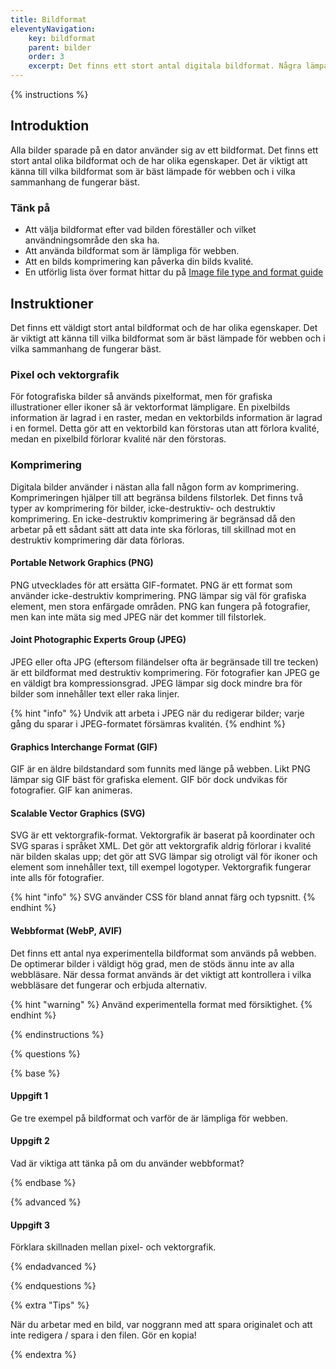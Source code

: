 ```yaml
---
title: Bildformat
eleventyNavigation:
    key: bildformat
    parent: bilder
    order: 3
    excerpt: Det finns ett stort antal digitala bildformat. Några lämpar sig speciellt väl för webben, andra inte.
---
```


{% instructions %}

## Introduktion

Alla bilder sparade på en dator använder sig av ett bildformat. Det finns ett stort antal olika bildformat och de har olika egenskaper. Det är viktigt att känna till vilka bildformat som är bäst lämpade för webben och i vilka sammanhang de fungerar bäst.

### Tänk på

- Att välja bildformat efter vad bilden föreställer och vilket användningsområde den ska ha.
- Att använda bildformat som är lämpliga för webben.
- Att en bilds komprimering kan påverka din bilds kvalité.
- En utförlig lista över format hittar du på [Image file type and format guide](https://developer.mozilla.org/en-US/docs/Web/Media/Formats/Image_types)

## Instruktioner

Det finns ett väldigt stort antal bildformat och de har olika egenskaper. Det är viktigt att känna till vilka bildformat som är bäst lämpade för webben och i vilka sammanhang de fungerar bäst.

### Pixel och vektorgrafik

För fotografiska bilder så används pixelformat, men för grafiska illustrationer eller ikoner så är vektorformat lämpligare. En pixelbilds information är lagrad i en raster, medan en vektorbilds information är lagrad i en formel. Detta gör att en vektorbild kan förstoras utan att förlora kvalité, medan en pixelbild förlorar kvalité när den förstoras.

### Komprimering

Digitala bilder använder i nästan alla fall någon form av komprimering. Komprimeringen hjälper till att begränsa bildens filstorlek. Det finns två typer av komprimering för bilder, icke-destruktiv- och destruktiv komprimering. En icke-destruktiv komprimering är begränsad då den arbetar på ett sådant sätt att data inte ska förloras, till skillnad mot en destruktiv komprimering där data förloras.

#### Portable Network Graphics (PNG)

PNG utvecklades för att ersätta GIF-formatet. PNG är ett format som använder icke-destruktiv komprimering. PNG lämpar sig väl för grafiska element, men stora enfärgade områden. PNG kan fungera på fotografier, men kan inte mäta sig med JPEG när det kommer till filstorlek.

#### Joint Photographic Experts Group (JPEG)

JPEG eller ofta JPG (eftersom filändelser ofta är begränsade till tre tecken) är ett bildformat med destruktiv komprimering. För fotografier kan JPEG ge en väldigt bra kompressionsgrad. JPEG lämpar sig dock mindre bra för bilder som innehåller text eller raka linjer.

{% hint "info" %}
Undvik att arbeta i JPEG när du redigerar bilder; varje gång du sparar i JPEG-formatet försämras kvalitén.
{% endhint %}

#### Graphics Interchange Format (GIF)

GIF är en äldre bildstandard som funnits med länge på webben. Likt PNG lämpar sig GIF bäst för grafiska element. GIF bör dock undvikas för fotografier. GIF kan animeras.

#### Scalable Vector Graphics (SVG)

SVG är ett vektorgrafik-format. Vektorgrafik är baserat på koordinater och SVG sparas i språket XML. Det gör att vektorgrafik aldrig förlorar i kvalité när bilden skalas upp; det gör att SVG lämpar sig otroligt väl för ikoner och element som innehåller text, till exempel logotyper. Vektorgrafik fungerar inte alls för fotografier.

{% hint "info" %}
SVG använder CSS för bland annat färg och typsnitt.
{% endhint %}

#### Webbformat (WebP, AVIF)

Det finns ett antal nya experimentella bildformat som används på webben. De optimerar bilder i väldigt hög grad, men de stöds ännu inte av alla webbläsare. När dessa format används är det viktigt att kontrollera i vilka webbläsare det fungerar och erbjuda alternativ.

{% hint "warning" %}
Använd experimentella format med försiktighet.
{% endhint %}

{% endinstructions %}

{% questions %}

{% base %}

#### Uppgift 1

Ge tre exempel på bildformat och varför de är lämpliga för webben.

#### Uppgift 2

Vad är viktiga att tänka på om du använder webbformat?

{% endbase %}

{% advanced %}

#### Uppgift 3

Förklara skillnaden mellan pixel- och vektorgrafik.

{% endadvanced %}

{% endquestions %}

{% extra "Tips" %}

När du arbetar med en bild, var noggrann med att spara originalet och att inte redigera / spara i den filen. Gör en kopia!

{% endextra %}


